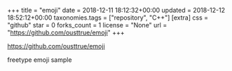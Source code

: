 +++
title = "emoji"
date = 2018-12-11 18:12:32+00:00
updated = 2018-12-12 18:52:12+00:00
taxonomies.tags = ["repository", "C++"]
[extra]
css = "github"
star = 0
forks_count = 1
license = "None"
url = "https://github.com/ousttrue/emoji"
+++

<https://github.com/ousttrue/emoji>

freetype emoji sample
